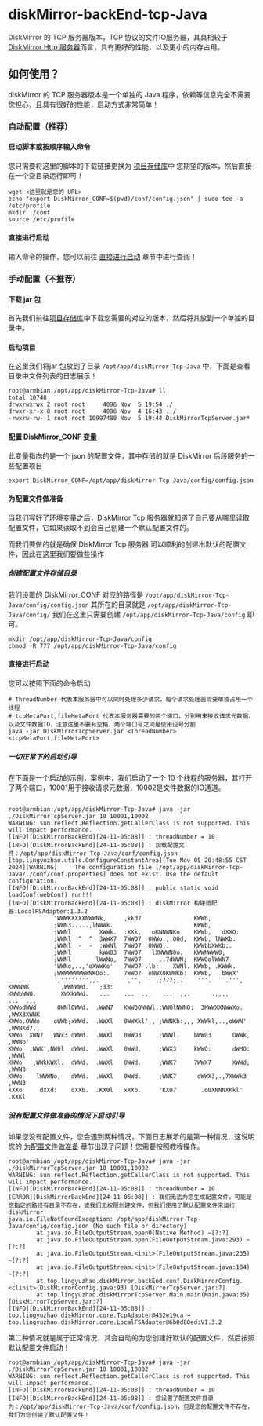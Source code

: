 # diskMirror-backEnd-tcp-Java

DiskMirror 的 TCP 服务器版本，TCP 协议的文件IO服务器，其具相较于[DiskMirror Http 服务器](https://github.com/BeardedManZhao/diskMirror-backEnd-spring-boot.git)而言，具有更好的性能，以及更小的内存占用。

## 如何使用？

diskMirror 的 TCP 服务器版本是一个单独的 Java 程序，依赖等信息完全不需要您担心，且具有很好的性能，启动方式非常简单！

### 自动配置（推荐）

#### 启动脚本或按顺序输入命令

您只需要将这里的脚本的下载链接更换为 [项目存储库](https://github.com/BeardedManZhao/diskMirror-backEnd-tcp-Java/releases)中 您期望的版本，然后直接在一个空目录运行即可！

```
wget <这里就是您的 URL>
echo "export DiskMirror_CONF=$(pwd)/conf/config.json" | sudo tee -a /etc/profile
mkdir ./conf
source /etc/profile
```

#### 直接进行启动

输入命令的操作，您可以前往 [直接进行启动](#直接进行启动) 章节中进行查阅！

### 手动配置（不推荐）

#### 下载 jar 包

首先我们前往[项目存储库](https://github.com/BeardedManZhao/diskMirror-backEnd-tcp-Java/releases)中下载您需要的对应的版本，然后将其放到一个单独的目录中。

#### 启动项目

在这里我们将jar 包放到了目录 `/opt/app/diskMirror-Tcp-Java` 中，下面是查看目录中文件列表的日志展示！

```
root@armbian:/opt/app/diskMirror-Tcp-Java# ll
total 10748
drwxrwxrwx 2 root root     4096 Nov  5 19:54 ./
drwxr-xr-x 8 root root     4096 Nov  4 16:43 ../
-rwxrw-rw- 1 root root 10997488 Nov  5 19:44 DiskMirrorTcpServer.jar*

```

#### 配置 DiskMirror_CONF 变量

此变量指向的是一个 json 的配置文件，其中存储的就是 DiskMirror 后段服务的一些配置项目

```shell
export DiskMirror_CONF=/opt/app/diskMirror-Tcp-Java/config/config.json
```

#### 为配置文件做准备

当我们写好了环境变量之后，DiskMirror Tcp 服务器就知道了自己要从哪里读取配置文件，它如果读取不到会自己创建一个默认配置文件的。

而我们要做的就是确保 DiskMirror Tcp 服务器 可以顺利的创建出默认的配置文件，因此在这里我们要做些操作

##### 创建配置文件存储目录

我们设置的 DiskMirror_CONF 对应的路径是 `/opt/app/diskMirror-Tcp-Java/config/config.json` 其所在的目录就是 `/opt/app/diskMirror-Tcp-Java/config/` 我们在这里只需要创建 `/opt/app/diskMirror-Tcp-Java/config` 即可。

```
mkdir /opt/app/diskMirror-Tcp-Java/config
chmod -R 777 /opt/app/diskMirror-Tcp-Java/config
```

#### 直接进行启动

您可以按照下面的命令启动

```
# ThreadNumber 代表本服务器中可以同时处理多少请求，每个请求处理器需要单独占用一个线程
# tcpMetaPort,fileMetaPort 代表本服务器需要的两个端口，分别用来接收请求元数据，以及文件数据IO，注意这里不要有空格，两个端口号之间是使用逗号分割
java -jar DiskMirrorTcpServer.jar <ThreadNumber> <tcpMetaPort,fileMetaPort>
```

##### 一切正常下的启动引导

在下面是一个启动的示例，案例中，我们启动了一个 10 个线程的服务器，其打开了两个端口，10001用于接收请求元数据，10002是文件数据的IO通道。

```

root@armbian:/opt/app/diskMirror-Tcp-Java# java -jar ./DiskMirrorTcpServer.jar 10 10001,10002
WARNING: sun.reflect.Reflection.getCallerClass is not supported. This will impact performance.
[INFO][DiskMirrorBackEnd][24-11-05:08]] : threadNumber = 10
[INFO][DiskMirrorBackEnd][24-11-05:08]] : 加载配置文件：/opt/app/diskMirror-Tcp-Java/conf/config.json
[top.lingyuzhao.utils.ConfigureConstantArea][Tue Nov 05 20:48:55 CST 2024][WARNING]     The configuration file [/opt/app/diskMirror-Tcp-Java/./conf/conf.properties] does not exist. Use the default configuration.
[INFO][DiskMirrorBackEnd][24-11-05:08]] : public static void loadConf(webConf) run!!!
[INFO][DiskMirrorBackEnd][24-11-05:08]] : diskMirror 构建适配器:LocalFSAdapter:1.3.2
             'WWWKXXXXNWWNk,     ,kkd7               KWWb,                     
             ;WWN3.....,lNWWk.                       KWWb,                     
             ;WWNl        XWWk.  :XXk,   oKNNWNKo    KWWb,   dXXO:             
             ;WWNl  ^  ^  3WWX7  7WWO7  0WWo:,:O0d,  KWWb, lNWKb:              
             ;WWNl  -__-  :WWNl  7WWO7  0WWO,.       KWWbbXWKb:.               
             ;WWNl        kWW03  7WWO7   lXWWWN0o.   KWWNWWW0;                 
             ;WWNl       lWWNo,  7WWO7     .,7dWWN;  KWWOolWWN7                
             'WWNo,..,'oXWWKo'   7WWO7 .lb:    XWNl. KWWb, .KWWk.              
             ;WWWWWWWWWNKOo:.    7WWO7  oNWX0KWWKb:  KWWb,   bWWX'             
              ,'''''''',,.        ,'',    ,;777;,.    '''.    .''',            
KWWNWK,        ,WWNWWd.   ;33:                                                 
KWWbWWO.       XWXkWWd.   ...    ...  .,,   ...  ,,.      .,,,,        ...  .,,
KWWodWWd      OWNlOWWd.  .WWN7   KWW3OWNWl.:WWOlNWNO:  3KWWXXNWWXo.   ,WWX3XWNK
KWWo.OWWo    oWWb;xWWd.  .WWXl   0WWXkl',, ;WWNKb:,,, XWWkl,..,oWWN'  ,WWNKd7,,
KWWo  XWN7  ;WWx3 dWWd.  .WWXl   0WWO3     ;WWWl,    bWW03      OWWk, ,WWWo'   
KWWo  ,NWK',NW0l  dWWd.  .WWXl   0WWd,     ;WWX3     kWWO:      dWMO: ,WWNl    
KWWo   ;WWkKWXl.  dWWd.  .WWXl   0WWd.     ;WWK7     7WWX7      XWWd; ,WWN3    
KWWo    lWWWNo,   dWWd.  .WWXl   0WWd.     ;WWK7      oWWX3,.,7XWWk3  ,WWN3    
kXXo     dXXd:    oXXb.  .KX0l   xXXb.     'KXO7       .o0XNNNXKkl'   .KXKl    

```

##### 没有配置文件做准备的情况下启动引导

如果您没有配置文件，您会遇到两种情况，下面日志展示的是第一种情况，这说明您的 [为配置文件做准备](#为配置文件做准备) 章节出现了问题！您需要按照教程操作。

```
root@armbian:/opt/app/diskMirror-Tcp-Java# java -jar ./DiskMirrorTcpServer.jar 10 10001,10002
WARNING: sun.reflect.Reflection.getCallerClass is not supported. This will impact performance.
[INFO][DiskMirrorBackEnd][24-11-05:08]] : threadNumber = 10
[ERROR][DiskMirrorBackEnd][24-11-05:08]] : 我们无法为您生成配置文件，可能是您指定的路径有目录不存在，或我们无权限创建文件，但我们使用了默认配置文件来运行 diskMirror
java.io.FileNotFoundException: /opt/app/diskMirror-Tcp-Java/config/config.json (No such file or directory)
        at java.io.FileOutputStream.open0(Native Method) ~[?:?]
        at java.io.FileOutputStream.open(FileOutputStream.java:293) ~[?:?]
        at java.io.FileOutputStream.<init>(FileOutputStream.java:235) ~[?:?]
        at java.io.FileOutputStream.<init>(FileOutputStream.java:184) ~[?:?]
        at top.lingyuzhao.diskMirror.backEnd.conf.DiskMirrorConfig.<clinit>(DiskMirrorConfig.java:93) [DiskMirrorTcpServer.jar:?]
        at top.lingyuzhao.diskMirrorTcpServer.Main.main(Main.java:35) [DiskMirrorTcpServer.jar:?]
[INFO][DiskMirrorBackEnd][24-11-05:08]] : top.lingyuzhao.diskMirror.core.TcpAdapter@452e19ca → top.lingyuzhao.diskMirror.core.LocalFSAdapter@6b0d80ed:V1.3.2

```

第二种情况就是属于正常情况，其会自动的为您创建好默认的配置文件，然后按照默认配置文件启动！

```
root@armbian:/opt/app/diskMirror-Tcp-Java# java -jar ./DiskMirrorTcpServer.jar 10 10001,10002
WARNING: sun.reflect.Reflection.getCallerClass is not supported. This will impact performance.
[INFO][DiskMirrorBackEnd][24-11-05:08]] : threadNumber = 10
[INFO][DiskMirrorBackEnd][24-11-05:08]] : 您设置了配置文件目录为：/opt/app/diskMirror-Tcp-Java/conf/config.json，但是您的配置文件不存在，我们为您创建了默认配置文件！
```
